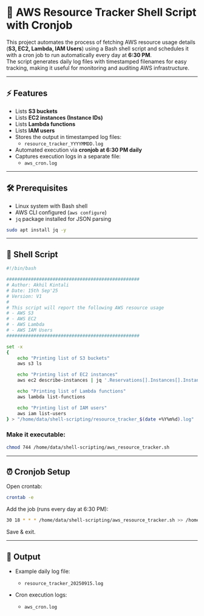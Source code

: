 # 📑 AWS Resource Tracker Shell Script with Cronjob

This project automates the process of fetching AWS resource usage details (**S3, EC2, Lambda, IAM Users**) using a Bash shell script and schedules it with a cron job to run automatically every day at **6:30 PM**.  
The script generates daily log files with timestamped filenames for easy tracking, making it useful for monitoring and auditing AWS infrastructure.

---

## ⚡ Features
- Lists **S3 buckets**  
- Lists **EC2 instances (Instance IDs)**  
- Lists **Lambda functions**  
- Lists **IAM users**  
- Stores the output in timestamped log files:  
  - `resource_tracker_YYYYMMDD.log`  
- Automated execution via **cronjob at 6:30 PM daily**  
- Captures execution logs in a separate file:  
  - `aws_cron.log`  

---

## 🛠️ Prerequisites
- Linux system with Bash shell  
- AWS CLI configured (`aws configure`)  
- `jq` package installed for JSON parsing  

```bash
sudo apt install jq -y
```

---

## 📜 Shell Script

```bash
#!/bin/bash

#################################################
# Author: Akhil Kintali
# Date: 15th Sep'25
# Version: V1
#
# This script will report the following AWS resource usage
# - AWS S3
# - AWS EC2
# - AWS Lambda
# - AWS IAM Users
#################################################

set -x
{
    echo "Printing list of S3 buckets"
    aws s3 ls

    echo "Printing list of EC2 instances"
    aws ec2 describe-instances | jq '.Reservations[].Instances[].InstanceId'

    echo "Printing list of Lambda functions"
    aws lambda list-functions

    echo "Printing list of IAM users"
    aws iam list-users
} > "/home/data/shell-scripting/resource_tracker_$(date +%Y%m%d).log"
```

### Make it executable:
```bash
chmod 744 /home/data/shell-scripting/aws_resource_tracker.sh
```

---

## ⏰ Cronjob Setup
Open crontab:
```bash
crontab -e
```

Add the job (runs every day at 6:30 PM):
```bash
30 18 * * * /home/data/shell-scripting/aws_resource_tracker.sh >> /home/data/shell-scripting/aws_cron.log 2>&1
```

Save & exit.

---

## 📂 Output
- Example daily log file:  
  - `resource_tracker_20250915.log`  

- Cron execution logs:  
  - `aws_cron.log`
